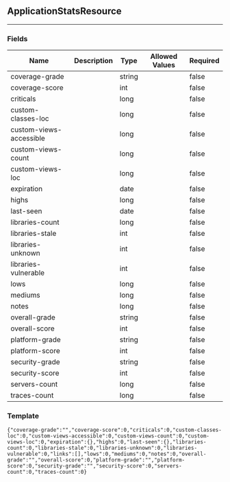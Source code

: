 ## ApplicationStatsResource
---
### Fields
| Name | Description | Type | Allowed Values | Required |
| ---- | ----------- | ---- | -------------- | -------- |
| coverage-grade |  | string |  | false |
| coverage-score |  | int |  | false |
| criticals |  | long |  | false |
| custom-classes-loc |  | long |  | false |
| custom-views-accessible |  | long |  | false |
| custom-views-count |  | long |  | false |
| custom-views-loc |  | long |  | false |
| expiration |  | date |  | false |
| highs |  | long |  | false |
| last-seen |  | date |  | false |
| libraries-count |  | long |  | false |
| libraries-stale |  | int |  | false |
| libraries-unknown |  | int |  | false |
| libraries-vulnerable |  | int |  | false |
| lows |  | long |  | false |
| mediums |  | long |  | false |
| notes |  | long |  | false |
| overall-grade |  | string |  | false |
| overall-score |  | int |  | false |
| platform-grade |  | string |  | false |
| platform-score |  | int |  | false |
| security-grade |  | string |  | false |
| security-score |  | int |  | false |
| servers-count |  | long |  | false |
| traces-count |  | long |  | false |
### Template
```
{"coverage-grade":"","coverage-score":0,"criticals":0,"custom-classes-loc":0,"custom-views-accessible":0,"custom-views-count":0,"custom-views-loc":0,"expiration":{},"highs":0,"last-seen":{},"libraries-count":0,"libraries-stale":0,"libraries-unknown":0,"libraries-vulnerable":0,"links":[],"lows":0,"mediums":0,"notes":0,"overall-grade":"","overall-score":0,"platform-grade":"","platform-score":0,"security-grade":"","security-score":0,"servers-count":0,"traces-count":0}
```

